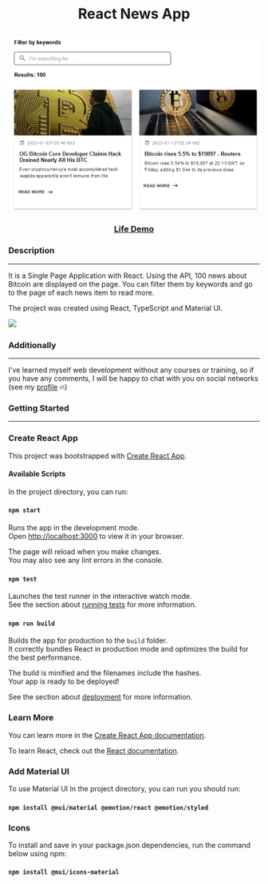 <h1 align="center">React News App</h1>
<h2 align="center">
<img src="/public/README.png">
</h2>

<h3 align="center">
    <a href="https://netflix-redesignnn.netlify.app/" target="_blank">Life Demo</a>
</h3>


### Description
___
It is a Single Page Application with React. Using the API, 100 news about Bitcoin are displayed on the page. You can filter them by keywords and go to the page of each news item to read more.

The project was created using React, TypeScript and Material UI. 
<p><img src="https://img.shields.io/github/languages/top/liyakot/React-News-App?color=red"></p>


### Additionally
___

I've learned myself web development without any courses or training, so if you have any comments, I will be happy to chat with you on social networks (see  my <a href="https://github.com/liyakot">profile</a> :fire:)

### Getting Started  
___

### Create React App
This project was bootstrapped with [Create React App](https://github.com/facebook/create-react-app).

#### Available Scripts

In the project directory, you can run:

#### `npm start`

Runs the app in the development mode.\
Open [http://localhost:3000](http://localhost:3000) to view it in your browser.

The page will reload when you make changes.\
You may also see any lint errors in the console.

#### `npm test`

Launches the test runner in the interactive watch mode.\
See the section about [running tests](https://facebook.github.io/create-react-app/docs/running-tests) for more information.

#### `npm run build`

Builds the app for production to the `build` folder.\
It correctly bundles React in production mode and optimizes the build for the best performance.

The build is minified and the filenames include the hashes.\
Your app is ready to be deployed!

See the section about [deployment](https://facebook.github.io/create-react-app/docs/deployment) for more information.

### Learn More

You can learn more in the [Create React App documentation](https://facebook.github.io/create-react-app/docs/getting-started).

To learn React, check out the [React documentation](https://reactjs.org/).

### Add Material UI

To use Material UI In the project directory, you can run you should run:
#### `npm install @mui/material @emotion/react @emotion/styled`

### Icons

To install and save in your package.json dependencies, run the command below using npm:

#### `npm install @mui/icons-material`
